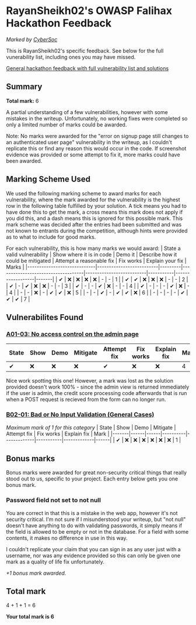 
[comment]: # (Generated from JSON file by generate_feedback_md.py)
[comment]: # (Intended to be read in GitHub's markdown renderer. Apologies if the plaintext formatting is messy.)

# RayanSheikh02's OWASP Falihax Hackathon Feedback
*Marked by [CyberSoc](https://cybersoc.org.uk/?r=falihax-marking-rayansheikh02)*

This is RayanSheikh02's specific feedback. See below for the full vunerability list, including ones you may have missed.

[General hackathon feedback with full vulnerability list and solutions](https://github.com/CyberSoc-Newcastle/owasp-falihax/blob/main/VULNS.md)
## Summary
**Total mark:** 6

A partial understanding of a few vulnerabilities, however with some mistakes in the writeup. Unfortunately, no working fixes were completed so only a limited number of marks could be awarded.

Note: No marks were awarded for the "error on signup page still changes to an authenticated user page" vulnerability in the writeup, as I couldn't replicate this or find any reason this would occur in the code. If screenshot evidence was provided or some attempt to fix it, more marks could have been awarded.

## Marking Scheme Used
We used the following marking scheme to award marks for each vulnerability, where the mark awarded for the vulnerability is the highest row in the following table fulfilled by your solution. A tick means you had to have done this to get the mark, a cross means this mark does not apply if you did this, and a dash means this is ignored for this possible mark. This mark scheme was decided after the entries had been submitted and was not known to entrants during the competition, although hints were provided as to what to include for good marks.

For each vulnerability, this is how many marks we would award:
| State a valid vulnerability | Show where it is in code | Demo it | Describe how it could be mitigated | Attempt a reasonable fix | Fix works | Explain your fix | Marks |
|-----------------------------|--------------------------|---------|------------------------------------|--------------------------|-----------|------------------|-------|
| ✔                           | ❌                        | ❌       | ❌                                  | ❌                        | -         | -                | 1     |
| ✔                           | ✔                        | ❌       | ❌                                  | ❌                        | -         | -                | 2     |
| ✔                           | -                        | ✔       | ❌                                  | ❌                        | -         | -                | 3     |
| ✔                           | -                        | -       | ✔                                  | ❌                        | -         | -                | 4     |
| ✔                           | -                        | -       | -                                  | ✔                        | ❌         | -                | 4     |
| -                           | -                        | ❌       | -                                  | ✔                        | ✔         | ❌                | 5     |
| -                           | -                        | ✔       | -                                  | ✔                        | ✔         | ❌                | 6     |
| -                           | -                        | -       | -                                  | ✔                        | ✔         | ✔                | 7     |

## Vulnerabilites Found
### [A01-03: No access control on the admin page](https://github.com/CyberSoc-Newcastle/owasp-falihax/blob/main/VULNS.md#a01-03-no-access-control-on-the-admin-page)
| State | Show | Demo | Mitigate | Attempt fix | Fix works | Explain fix | Mark |
|-------|------|------|----------|-------------|-----------|-------------|------|
| ✔     | ❌    | ❌    | ❌        | ✔           | ❌         | ❌           | 4    |

Nice work spotting this one! However, a mark was lost as the solution provided doesn't work 100% - since the admin view is returned immediately if the user is admin, the credit score processing code afterwards that is run when a POST request is recieved from the form can no longer run.


### [B02-01: Bad or No Input Validation (General Cases)](https://github.com/CyberSoc-Newcastle/owasp-falihax/blob/main/VULNS.md#b02-01-bad-or-no-input-validation-general-cases)
*Maximum mark of 1 for this category*
| State | Show | Demo | Mitigate | Attempt fix | Fix works | Explain fix | Mark |
|-------|------|------|----------|-------------|-----------|-------------|------|
| ✔     | ❌    | ❌    | ❌        | ❌           | ❌         | ❌           | 1    |

## Bonus marks
Bonus marks were awarded for great non-security critical things that really stood out to us, specific to your project. Each entry below gets you one bonus mark.

### Password field not set to not null
You are correct in that this is a mistake in the web app, however it's not security critical. I'm not sure if I misunderstood your writeup, but "not null" doesn't have anything to do with validating passwords, it simply means if the field is allowed to be empty or not in the database. For a field with some contents, it makes no difference in use in this way.

I couldn't replicate your claim that you can sign in as any user just with a username, nor was any evidence provided so this can only be given one mark as a quality of life fix unfortunately.

*+1 bonus mark awarded.*

## Total mark
4 + 1 + 1 = 6

**Your total mark is 6**